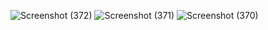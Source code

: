 ![Screenshot (372)](https://github.com/user-attachments/assets/9bb69bc0-e333-432f-ab1c-2bcb8bd74038)
![Screenshot (371)](https://github.com/user-attachments/assets/66fc109d-065f-4193-82a8-be580733d08c)
![Screenshot (370)](https://github.com/user-attachments/assets/3b7d4a6e-1c83-4ca8-a84d-88d6a167032d)
